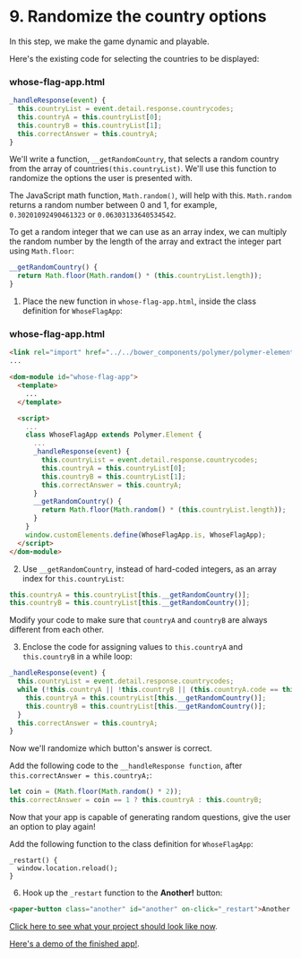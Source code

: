 # 9. Randomize the country options

In this step, we make the game dynamic and playable.

Here's the existing code for selecting the countries to be displayed:

### whose-flag-app.html
```javascript
_handleResponse(event) {
  this.countryList = event.detail.response.countrycodes;
  this.countryA = this.countryList[0];
  this.countryB = this.countryList[1];
  this.correctAnswer = this.countryA;
}
```

We'll write a function, `__getRandomCountry`, that selects a random country from the array of countries`(this.countryList)`. We'll use this function to randomize the options the user is presented with.

The JavaScript math function, `Math.random()`, will help with this. `Math.random` returns a random number between 0 and 1, for example, `0.30201092490461323` or `0.06303133640534542`.

To get a random integer that we can use as an array index, we can multiply the random number by the length of the array and extract the integer part using `Math.floor`:
```javascript
__getRandomCountry() {
  return Math.floor(Math.random() * (this.countryList.length));
}
```
1. Place the new function in `whose-flag-app.html`, inside the class definition for `WhoseFlagApp`:

### whose-flag-app.html
```html
<link rel="import" href="../../bower_components/polymer/polymer-element.html">
...

<dom-module id="whose-flag-app">
  <template>
    ...
  </template>

  <script>
    ...
    class WhoseFlagApp extends Polymer.Element {
      ...
      _handleResponse(event) {
        this.countryList = event.detail.response.countrycodes;
        this.countryA = this.countryList[0];
        this.countryB = this.countryList[1];
        this.correctAnswer = this.countryA;
      }
      __getRandomCountry() {
        return Math.floor(Math.random() * (this.countryList.length));
      }
    }
    window.customElements.define(WhoseFlagApp.is, WhoseFlagApp);
  </script>
</dom-module>
```

2. Use `__getRandomCountry`, instead of hard-coded integers, as an array index for `this.countryList`:

```javascript
this.countryA = this.countryList[this.__getRandomCountry()];
this.countryB = this.countryList[this.__getRandomCountry()];
```

Modify your code to make sure that `countryA` and `countryB` are always different from each other.

3. Enclose the code for assigning values to `this.countryA` and `this.countryB` in a while loop:

```javascript
_handleResponse(event) {
  this.countryList = event.detail.response.countrycodes;
  while (!this.countryA || !this.countryB || (this.countryA.code == this.countryB.code)){
    this.countryA = this.countryList[this.__getRandomCountry()];
    this.countryB = this.countryList[this.__getRandomCountry()];
  }
  this.correctAnswer = this.countryA;
}
```

Now we'll randomize which button's answer is correct.

Add the following code to the `__handleResponse function`, after `this.correctAnswer = this.countryA;`:
```javascript
let coin = (Math.floor(Math.random() * 2));
this.correctAnswer = coin == 1 ? this.countryA : this.countryB;
```

Now that your app is capable of generating random questions, give the user an option to play again!

Add the following function to the class definition for `WhoseFlagApp`:
```
_restart() {
  window.location.reload();
}
```
6. Hook up the `_restart` function to the **Another!** button:
```html
<paper-button class="another" id="another" on-click="_restart">Another!</paper-button>
```
[Click here to see what your project should look like now](https://github.com/katejeffreys-projects/whose-flag/blob/end-of-step-09/src/whose-flag-app/whose-flag-app.html).

[Here's a demo of the finished app!](https://whose-flag.firebaseapp.com/).